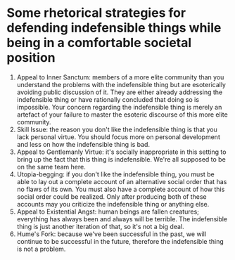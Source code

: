 # Some rhetorical strategies for defending indefensible things while being in a comfortable societal position

1. Appeal to Inner Sanctum: members of a more elite community than you understand the problems with the indefensible thing but are esoterically avoiding public discussion of it. They are either already addressing the indefensible thing or have rationally concluded that doing so is impossible. Your concern regarding the indefensible thing is merely an artefact of your failure to master the esoteric discourse of this more elite community. 
2. Skill Issue: the reason you don't like the indefensible thing is that you lack personal virtue. You should focus more on personal development and less on how the indefensible thing is bad.
3. Appeal to Gentlemanly Virtue: it's socially inappropriate in this setting to bring up the fact that this thing is indefensible. We're all supposed to be on the same team here. 
4. Utopia-begging: if you don't like the indefensible thing, you must be able to lay out a complete account of an alternative social order that has no flaws of its own. You must also have a complete account of how this social order could be realized. Only after producing both of these accounts may you criticize the indefensible thing or anything else. 
5. Appeal to Existential Angst: human beings are fallen creatures; everything has always been and always will be terrible. The indefensible thing is just another iteration of that, so it's not a big deal.
6. Hume's Fork: because we've been successful in the past, we will continue to be successful in the future, therefore the indefensible thing is not a problem.
